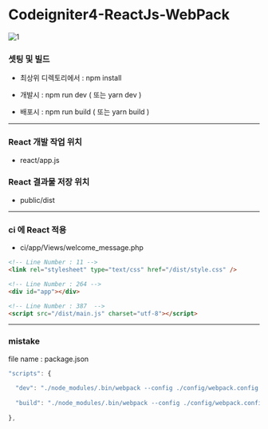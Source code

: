 # Codeigniter4-ReactJs-WebPack

![1](https://user-images.githubusercontent.com/15817249/82941028-a47eaa80-9fd0-11ea-864d-6f35f6cd556b.jpg)

### 셋팅 및 빌드

- 최상위 디렉토리에서 : npm install

- 개발시 : npm run dev ( 또는 yarn dev )
- 배포시 : npm run build ( 또는 yarn build )

---

### React 개발 작업 위치

- react/app.js

### React 결과물 저장 위치

- public/dist

---

### ci 에 React 적용

- ci/app/Views/welcome_message.php

```html
<!-- Line Number : 11 -->
<link rel="stylesheet" type="text/css" href="/dist/style.css" />
```

```html
<!-- Line Number : 264 -->
<div id="app"></div>
```

```html
<!-- Line Number : 387  -->
<script src="/dist/main.js" charset="utf-8"></script>
```

---

### mistake

file name : package.json

```javascript
"scripts": {
 
  "dev": "./node_modules/.bin/webpack --config ./config/webpack.config.dev.js --watch --hot",
 
  "build": "./node_modules/.bin/webpack --config ./config/webpack.config.prod.js"
 
},
```
